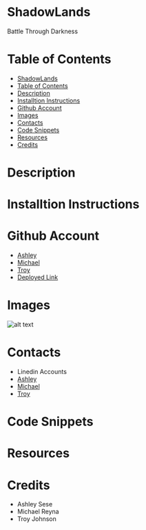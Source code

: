 # ShadowLands
Battle Through Darkness


# Table of Contents
- [ShadowLands](#shadowlands)
- [Table of Contents](#table-of-contents)
- [Description](#description)
- [Installtion Instructions](#installtion-instructions)
- [Github Account](#github-account)
- [Images](#images)
- [Contacts](#contacts)
- [Code Snippets](#code-snippets)
- [Resources](#resources)
- [Credits](#credits)


# Description

# Installtion Instructions

# Github Account
- [Ashley](https://github.com/ashrean)
- [Michael](https://github.com/michaelreyna25)
- [Troy](https://github.com/troynj)
- [Deployed Link]()

# Images
![alt text]()

# Contacts
- Linedin Accounts
- [Ashley](https://www.linkedin.com/in/ashleyrean/)
- [Michael](https://www.linkedin.com/in/michael-reyna-35b597245/)
- [Troy](https://www.linkedin.com/in/troy-johnson-abb5a625a/)

# Code Snippets

# Resources

# Credits
- Ashley Sese
- Michael Reyna
- Troy Johnson
